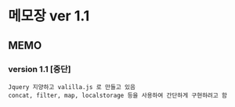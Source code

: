 메모장 ver 1.1
===========

## MEMO

### version 1.1 [중단]

```
Jquery 지양하고 valilla.js 로 만들고 있음
concat, filter, map, localstorage 등을 사용하여 간단하게 구현하려고 함
```
